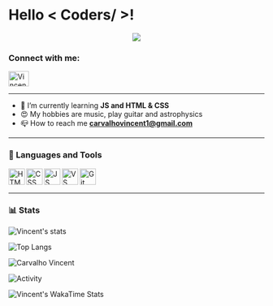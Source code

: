 <h1> Hello < Coders/ >! <img src = "https://raw.githubusercontent.com/MartinHeinz/MartinHeinz/master/wave.gif" width = 10px> </h1>
<p align='center'>
<img src="https://readme-typing-svg.herokuapp.com?color=cornflowerblue&size=25&center=true&vCenter=true&width=433&height=75&lines=I'm+Vincent+Carvalho;Frontend+Developer+Student;Guitar+Teacher;">
</p>
<p align='center'>

<h3 align="left">Connect with me:</h3>
<a href="https://www.linkedin.com/in/vincent-carvalho-50337363/" target="blank"><img align="center"
      src="https://raw.githubusercontent.com/rahuldkjain/github-profile-readme-generator/master/src/images/icons/Social/linked-in-alt.svg"
      alt="Vincent CARVALHO" height="30" width="40" /></a>
<br>
<hr>


- 🌱 I’m currently learning **JS and HTML & CSS**
- 😍 My hobbies are music, play guitar and astrophysics
- 📪 How to reach me **carvalhovincent1@gmail.com**

<hr>

### 📐 Languages and Tools

<img align="left" height="32px" width="32px" alt="HTML logo" src="https://bit.ly/3gP4Qgx">
<img align="left" height="32px" width="32px" alt="CSS logo" src="https://bit.ly/37iML7j">
<img align="left" height="32px" width="32px" alt="JS logo" src="https://bit.ly/3r1kzxY">
<img align="left" height="32px" width="32px" alt="VS Сode logo" src="https://bit.ly/3qZmQcU">
<img align="left" height="32px" width="32px" alt="Git logo" src="https://bit.ly/34ayuYn">
<br>
<br>
<hr>

### 📊 Stats

![Vincent's stats](https://github-readme-stats.vercel.app/api?username=CarvalhoVincent&theme=tokyonight&show_icons=true)


![Top Langs](https://github-readme-stats.vercel.app/api/top-langs/?username=CarvalhoVincent&layout=compact&theme=tokyonight)


<p><img align="center" src="https://github-readme-streak-stats.herokuapp.com/?user=CarvalhoVincent&theme=tokyonight&background=0d1117&date_format=M%20j%5B%2C%20Y%5D" alt="Carvalho Vincent" /></p>


![Activity](https://activity-graph.herokuapp.com/graph?username=CarvalhoVincent&no-frame=true&theme=dark)


![Vincent's WakaTime Stats](https://github-readme-stats.vercel.app/api/wakatime?username=CarvalhoVincent&hide_border=true&v=2)


